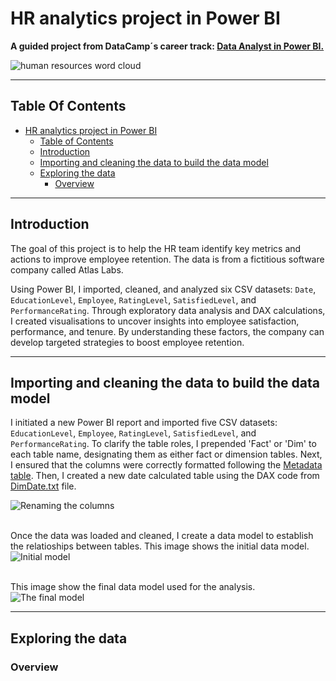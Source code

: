 # HR analytics project in Power BI

**A guided project from DataCamp´s career track: [Data Analyst in Power BI.](https://app.datacamp.com/learn/career-tracks/data-analyst-in-power-bi)**

![human resources word cloud](https://github.com/user-attachments/assets/07873f1b-6f8c-4140-b5c3-747e1a0a69e8)

---
## Table Of Contents

- [HR analytics project in Power BI](#hr-analytics-project-in-power-bi)
  - [Table of Contents](#table-of-contents)
  - [Introduction](#introduction)
  - [Importing and cleaning the data to build the data model](#importing-and-cleaning-the-data-to-build-the-data-model)
  - [Exploring the data](#exploring-the-data)
    - [Overview](#overview)

---
## Introduction

The goal of this project is to help the HR team identify key metrics and actions to improve employee retention. The data is from a fictitious software company called Atlas Labs.

Using Power BI, I imported, cleaned, and analyzed six CSV datasets: `Date`, `EducationLevel`, `Employee`, `RatingLevel`, `SatisfiedLevel`, and `PerformanceRating`. Through exploratory data analysis and DAX calculations, I created visualisations to uncover insights into employee satisfaction, performance, and tenure. By understanding these factors, the company can develop targeted strategies to boost employee retention.

---
## Importing and cleaning the data to build the data model

I initiated a new Power BI report and imported five CSV datasets: `EducationLevel`, `Employee`, `RatingLevel`, `SatisfiedLevel`, and `PerformanceRating`. To clarify the table roles, I prepended 'Fact' or 'Dim' to each table name, designating them as either fact or dimension tables. Next, I ensured that the columns were correctly formatted following the [Metadata table](metadata.md). Then, I created a new date calculated table using the DAX code from [DimDate.txt](DimDate.txt) file.

![Renaming the columns](https://github.com/user-attachments/assets/b20dcb79-c69c-4187-a0e8-1f70c925edc3)


<br/>Once the data was loaded and cleaned, I create a data model to establish the relatioships between tables. This image shows the initial data model.
![Initial model](https://github.com/user-attachments/assets/38db1b21-02cc-480a-bea1-857af4841be2)

<br/>This image show the final data model used for the analysis.
![The final model ](https://github.com/user-attachments/assets/404b18c9-f94a-494a-b5f1-e42d99c90d5e)

---
## Exploring the data

### Overview









